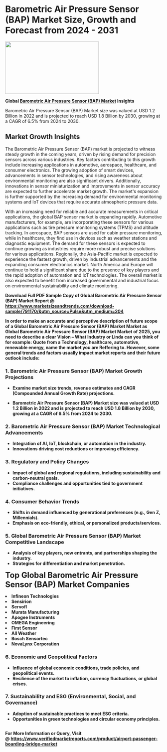 <H1>Barometric Air Pressure Sensor (BAP) Market Size, Growth and Forecast from 2024 - 2031</H1><img class="aligncenter size-medium wp-image-584254" src="https://thirdeyenews.in/wp-content/uploads/2024/09/Global-Market-Research-300x168.jpeg" alt="" width="300" height="168" /><p><strong>Global&nbsp;<a href="https://www.marketsizeandtrends.com/download-sample/791170/&amp;utm_source=Pulse&amp;utm_medium=204">Barometric Air Pressure Sensor (BAP) Market</a> Insights</strong></p><p>Barometric Air Pressure Sensor (BAP) Market size was valued at USD 1.2 Billion in 2022 and is projected to reach USD 1.8 Billion by 2030, growing at a CAGR of 6.5% from 2024 to 2030.</p><p><h2>Market Growth Insights</h2> <p>The Barometric Air Pressure Sensor (BAP) market is projected to witness steady growth in the coming years, driven by rising demand for precision sensors across various industries. Key factors contributing to this growth include increasing applications in automotive, aerospace, healthcare, and consumer electronics. The growing adoption of smart devices, advancements in sensor technologies, and rising awareness about environmental monitoring are also significant drivers. Additionally, innovations in sensor miniaturization and improvements in sensor accuracy are expected to further accelerate market growth. The market's expansion is further supported by the increasing demand for environmental monitoring systems and IoT devices that require accurate atmospheric pressure data.</p> <p><strong></strong></p> <p>With an increasing need for reliable and accurate measurements in critical applications, the global BAP sensor market is expanding rapidly. Automotive manufacturers, for example, are incorporating these sensors for various applications such as tire pressure monitoring systems (TPMS) and altitude tracking. In aerospace, BAP sensors are used for cabin pressure monitoring, while in healthcare, they find use in devices such as weather stations and diagnostic equipment. The demand for these sensors is expected to continue growing as industries require more robust and precise solutions for various applications. Regionally, the Asia-Pacific market is expected to experience the fastest growth, driven by industrial advancements and the expanding consumer electronics market. North America and Europe will continue to hold a significant share due to the presence of key players and the rapid adoption of automation and IoT technologies. The overall market is also expected to benefit from increased governmental and industrial focus on environmental sustainability and climate monitoring.</p> <p><strong></p><p><span class=""><strong>Download Full PDF Sample Copy of Global Barometric Air Pressure Sensor (BAP) Market Report</strong> @ <a href="https://www.marketsizeandtrends.com/download-sample/791170/&amp;utm_source=Pulse&amp;utm_medium=204" target="_blank">https://www.marketsizeandtrends.com/download-sample/791170/&amp;utm_source=Pulse&amp;utm_medium=204</a></span></p><p>In order to make an accurate and perceptive description of future scope of a Global&nbsp;Barometric Air Pressure Sensor (BAP) Market Market as Global&nbsp;Barometric Air Pressure Sensor (BAP) Market Market of 2025, you need to describe a clear Vision &ndash; What Industry or Linda can you think of for example: Quote from a Technology, healthcare, automotive, renewable energy, name the market you are Reffering to. However, some general trends and factors usually impact market reports and their future outlook include:</p><h3>1.&nbsp;<strong>Barometric Air Pressure Sensor (BAP) Market Growth Projections</strong></h3><ul><li>Examine market size trends, revenue estimates and CAGR (Compounded Annual Growth Rate) projections.</li><li><p>Barometric Air Pressure Sensor (BAP) Market size was valued at USD 1.2 Billion in 2022 and is projected to reach USD 1.8 Billion by 2030, growing at a CAGR of 6.5% from 2024 to 2030.</p></li></ul><h3>2.&nbsp;<strong>Barometric Air Pressure Sensor (BAP) Market Technological Advancements</strong></h3><ul><li>Integration of AI, IoT, blockchain, or automation in the industry.</li><li>Innovations driving cost reductions or improving efficiency.</li></ul><h3>3.&nbsp;<strong>Regulatory and Policy Changes</strong></h3><ul><li>Impact of global and regional regulations, including sustainability and carbon-neutral goals.</li><li>Compliance challenges and opportunities tied to government initiatives.</li></ul><h3>4.&nbsp;<strong>Consumer Behavior Trends</strong></h3><ul><li>Shifts in demand influenced by generational preferences (e.g., Gen Z, Millennials).</li><li>Emphasis on eco-friendly, ethical, or personalized products/services.</li></ul><h3>5.&nbsp;<strong>Global Barometric Air Pressure Sensor (BAP) Market Competitive Landscape</strong></h3><ul><li>Analysis of key players, new entrants, and partnerships shaping the industry.</li><li>Strategies for differentiation and market penetration.</li></ul><p data-pm-slice="1 1 []"><span style="color: inherit; font-family: inherit; font-size: 25px;">Top Global Barometric Air Pressure Sensor (BAP) Market Companies</span></p><div class="" data-test-id=""><p><li>Infineon Technologies</li><li> Sensirion</li><li> Servofl</li><li> Murata Manufacturing</li><li> Apogee Instruments</li><li> OMEGA Engineering</li><li> First Sensor</li><li> All Weather</li><li> Bosch Sensortec</li><li> NovaLynx Corporation</li></p></div><h3>6.&nbsp;<strong>Economic and Geopolitical Factors</strong></h3><ul><li>Influence of global economic conditions, trade policies, and geopolitical events.</li><li>Resilience of the market to inflation, currency fluctuations, or global crises.</li></ul><h3>7.&nbsp;<strong>Sustainability and ESG (Environmental, Social, and Governance)</strong></h3><ul><li>Adoption of sustainable practices to meet ESG criteria.</li><li>Opportunities in green technologies and circular economy principles.</li></ul><h2><strong style="font-size: 14px;">For More Information or Query, Visit @&nbsp;</strong><a style="background-color: #ffffff; font-size: 14px;" href="https://www.marketsizeandtrends.com/report/barometric-air-pressure-sensor-bap-market/" target="_blank">https://www.verifiedmarketreports.com/product/airport-passenger-boarding-bridge-market</a></h2>
